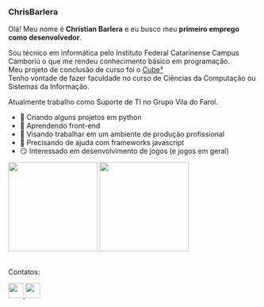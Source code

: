 ### ChrisBarlera


Olá! Meu nome é **Christian Barlera** e eu busco meu **primeiro emprego como desenvolvedor**.

Sou técnico em informática pelo Instituto Federal Catarinense Campus Camboriú o que me rendeu conhecimento básico em programação.<br>
Meu projeto de conclusão de curso foi o <a href="https://github.com/ChrisBarlera/Cube3">Cube³</a><br>
Tenho vontade de fazer faculdade no curso de Ciências da Computação ou Sistemas da Informação.

Atualmente trabalho como Suporte de TI no Grupo Vila do Farol.

- 🔭 Criando alguns projetos em python
- 🌱 Aprendendo front-end
- 👯 Visando trabalhar em um ambiente de produção profissional
- 🤔 Precisando de ajuda com frameworks javascript
- 😏 Interessado em desenvolvimento de jogos (e jogos em geral)

<div>
  <img height="180em" src="https://github-readme-stats.vercel.app/api/top-langs/?username=chrisbarlera&layout=compact&langs_count=7&theme=nord"/>
  <img height="180em" src="https://github-readme-stats.vercel.app/api?username=chrisbarlera&show_icons=true&theme=nord&include_all_commits=true&count_private=true"/>
</div>

  ##
 
<div>
  <p> Contatos: </p>
  <a href="mailto:christian.barlera2@gmail.com">
    <img src="https://img.shields.io/badge/-Gmail-%23333?style=flat&logo=gmail&logoColor=white" target="_blank" style="height:30px;">
  </a>
  <a href="https://www.linkedin.com/in/chrisbarlera/" target="_blank">
    <img src="https://img.shields.io/badge/-LinkedIn-%230077B5?style=flat&logo=linkedin&logoColor=white" target="_blank" style="height:30px;">
  </a>
</div>
